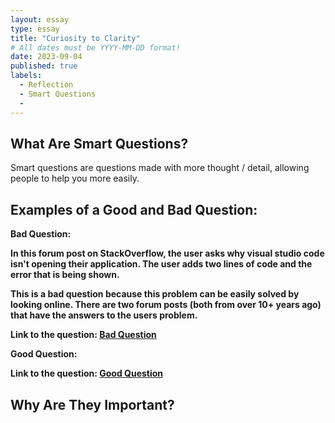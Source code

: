 ```yaml
---
layout: essay
type: essay
title: "Curiosity to Clarity"
# All dates must be YYYY-MM-DD format!
date: 2023-09-04
published: true
labels:
  - Reflection
  - Smart Questions
  - 
---
```


## What Are Smart Questions?

Smart questions are questions made with more thought / detail, allowing people to help you more easily.

## Examples of a Good and Bad Question:

<b> Bad Question:

In this forum post on StackOverflow, the user asks why visual studio code isn't opening their application. The user adds two lines of code and the error that is being shown. 

This is a bad question because this problem can be easily solved by looking online. There are two forum posts (both from over 10+ years ago) that have the answers to the users problem. 

Link to the question: [Bad Question](https://stackoverflow.com/questions/77036272/how-to-open-windows-desktop-application-with-c-sharp)



<b> Good Question:

Link to the question:  [Good Question](https://stackoverflow.com/questions/8391411/how-to-block-calls-to-print)

## Why Are They Important?


  

